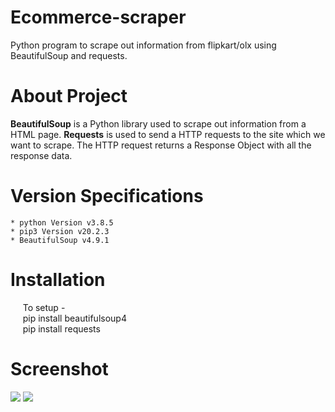 # Ecommerce-scraper
Python program to scrape out information from flipkart/olx using BeautifulSoup and requests.

# About Project
__BeautifulSoup__ is a Python library used to scrape out information from a HTML page. __Requests__ is used to send a HTTP requests to the site which we want to scrape. The HTTP request returns a Response Object with all the response data. 

# Version Specifications
    * python Version v3.8.5
    * pip3 Version v20.2.3
    * BeautifulSoup v4.9.1
    
# Installation
&nbsp;&nbsp;&nbsp;&nbsp;&nbsp;To setup - 
<br />
&nbsp;&nbsp;&nbsp;&nbsp; pip install beautifulsoup4 <br/>
&nbsp;&nbsp;&nbsp;&nbsp; pip install requests

# Screenshot
<div class="row">
<img src="https://user-images.githubusercontent.com/41678679/93750412-0ebef900-fc19-11ea-98b0-8929af65e8a8.PNG" >
<img src="https://user-images.githubusercontent.com/41678679/93750800-b50afe80-fc19-11ea-8eed-84c677be3c94.PNG" >
</div>

